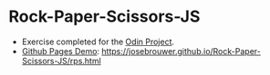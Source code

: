 # Rock-Paper-Scissors-JS
- Exercise completed for the [Odin Project](https://www.theodinproject.com/). 
- [Github Pages Demo](https://josebrouwer.github.io/Rock-Paper-Scissors-JS/rps.html): https://josebrouwer.github.io/Rock-Paper-Scissors-JS/rps.html
